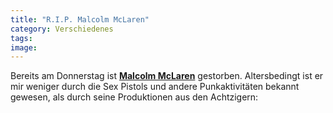 ```yaml
---
title: "R.I.P. Malcolm McLaren"
category: Verschiedenes
tags: 
image: 
---
```


Bereits am Donnerstag ist [**Malcolm McLaren**](http://www.zeit.de/kultur/2010-04/malcolm-mclaren-nachruf) gestorben. Altersbedingt ist er mir weniger durch die Sex Pistols und andere Punkaktivitäten bekannt gewesen, als durch seine Produktionen aus den Achtzigern:  
